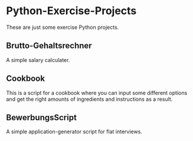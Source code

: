 # Python-Exercise-Projects
These are just some exercise Python projects.

## Brutto-Gehaltsrechner

A simple salary calculater.

## Cookbook

This is a script for a cookbook where you can input some different options and get the
right amounts of ingredients and instructions as a result.

## BewerbungsScript

A simple application-generator script for flat interviews.
